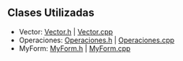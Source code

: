 ## Clases Utilizadas
- Vector: [Vector.h](https://github.com/JoseAndresHV-UPSA/estructura-datos-si210/blob/master/VECTORES/Vector.h) | [Vector.cpp](https://github.com/JoseAndresHV-UPSA/estructura-datos-si210/blob/master/VECTORES/Vector.cpp)
- Operaciones: [Operaciones.h](https://github.com/JoseAndresHV-UPSA/estructura-datos-si210/blob/master/VECTORES/Operaciones.h) | [Operaciones.cpp](https://github.com/JoseAndresHV-UPSA/estructura-datos-si210/blob/master/VECTORES/Operaciones.cpp)
- MyForm: [MyForm.h](https://github.com/JoseAndresHV-UPSA/estructura-datos-si210/blob/master/VECTORES/MyForm.h) | [MyForm.cpp](https://github.com/JoseAndresHV-UPSA/estructura-datos-si210/blob/master/VECTORES/MyForm.cpp)
